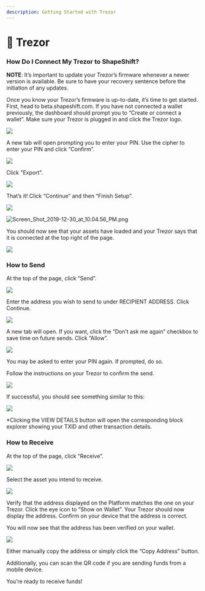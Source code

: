 ```yaml
---
description: Getting Started with Trezor
---
```


# 📔 Trezor

### **How Do I Connect My Trezor to ShapeShift?**

**NOTE**: It’s important to update your Trezor’s firmware whenever a newer version is available. Be sure to have your recovery sentence before the initiation of any updates.

Once you know your Trezor’s firmware is up-to-date, it’s time to get started. First, head to beta.shapeshift.com. If you have not connected a wallet previously, the dashboard should prompt you to “Create or connect a wallet”. Make sure your Trezor is plugged in and click the Trezor logo.

![](https://shapeshift.zendesk.com/hc/article\_attachments/360007528840/Screen\_Shot\_2019-12-30\_at\_10.01.34\_PM.png)

A new tab will open prompting you to enter your PIN. Use the cipher to enter your PIN and click “Confirm”.

![](https://shapeshift.zendesk.com/hc/article\_attachments/360007528860/Screen\_Shot\_2019-12-30\_at\_10.02.21\_PM.png)

Click "Export".

![](https://shapeshift.zendesk.com/hc/article\_attachments/360007543459/Screen\_Shot\_2019-12-30\_at\_10.03.04\_PM.png)

That’s it! Click “Continue” and then “Finish Setup”.

![](https://shapeshift.zendesk.com/hc/article\_attachments/360007528880/Screen\_Shot\_2019-12-30\_at\_10.04.01\_PM.png)

![Screen\_Shot\_2019-12-30\_at\_10.04.56\_PM.png](https://shapeshift.zendesk.com/hc/article\_attachments/360007543479/Screen\_Shot\_2019-12-30\_at\_10.04.56\_PM.png)

You should now see that your assets have loaded and your Trezor says that it is connected at the top right of the page.

![](https://shapeshift.zendesk.com/hc/article\_attachments/360007543539/Screen\_Shot\_2019-12-30\_at\_10.05.31\_PM.png)

### **How to Send**

At the top of the page, click “Send”.

![](https://shapeshift.zendesk.com/hc/article\_attachments/360007543559/Screen\_Shot\_2019-12-30\_at\_10.06.15\_PM.png)

Enter the address you wish to send to under RECIPIENT ADDRESS. Click Continue.

![](https://shapeshift.zendesk.com/hc/article\_attachments/360007543579/Screen\_Shot\_2019-12-30\_at\_10.06.52\_PM.png)

A new tab will open. If you want, click the “Don’t ask me again” checkbox to save time on future sends. Click “Allow”.

![](https://shapeshift.zendesk.com/hc/article\_attachments/360007543599/Screen\_Shot\_2019-12-30\_at\_10.07.52\_PM.png)

You may be asked to enter your PIN again. If prompted, do so.

Follow the instructions on your Trezor to confirm the send.

![](https://shapeshift.zendesk.com/hc/article\_attachments/360007528960/Screen\_Shot\_2019-12-30\_at\_10.08.37\_PM.png)

If successful, you should see something similar to this:

![](https://shapeshift.zendesk.com/hc/article\_attachments/360007543639/Screen\_Shot\_2019-12-30\_at\_10.09.16\_PM.png)

\*Clicking the VIEW DETAILS button will open the corresponding block explorer showing your TXID and other transaction details.

### **How to Receive**

At the top of the page, click “Receive”.

![](https://shapeshift.zendesk.com/hc/article\_attachments/360007543679/Screen\_Shot\_2019-12-30\_at\_10.10.13\_PM.png)

Select the asset you intend to receive.

![](https://shapeshift.zendesk.com/hc/article\_attachments/360007543699/Screen\_Shot\_2019-12-30\_at\_10.11.09\_PM.png)

Verify that the address displayed on the Platform matches the one on your Trezor. Click the eye icon to “Show on Wallet”. Your Trezor should now display the address. Confirm on your device that the address is correct.

You will now see that the address has been verified on your wallet.

![](https://shapeshift.zendesk.com/hc/article\_attachments/360007543719/Screen\_Shot\_2019-12-30\_at\_10.12.01\_PM.png)

Either manually copy the address or simply click the “Copy Address” button.

Additionally, you can scan the QR code if you are sending funds from a mobile device.

You’re ready to receive funds!
